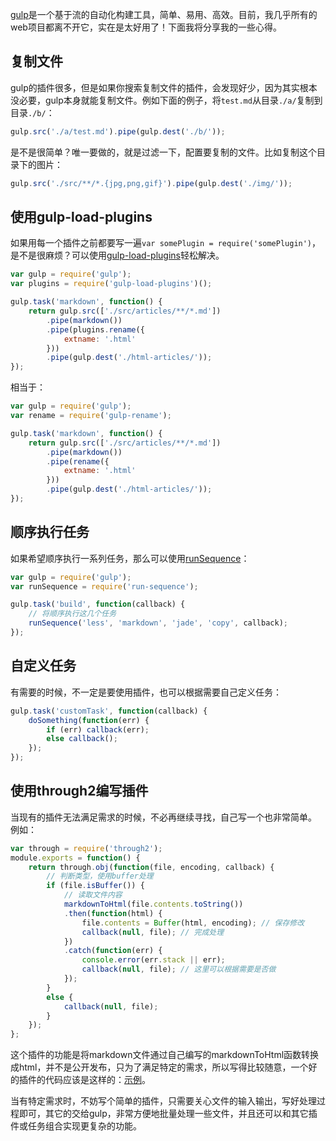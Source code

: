 [gulp](http://gulpjs.com/)是一个基于流的自动化构建工具，简单、易用、高效。目前，我几乎所有的web项目都离不开它，实在是太好用了！下面我将分享我的一些心得。

## 复制文件
gulp的插件很多，但是如果你搜索复制文件的插件，会发现好少，因为其实根本没必要，gulp本身就能复制文件。例如下面的例子，将`test.md`从目录`./a/`复制到目录`./b/`：
```js
gulp.src('./a/test.md').pipe(gulp.dest('./b/'));
```
是不是很简单？唯一要做的，就是过滤一下，配置要复制的文件。比如复制这个目录下的图片：
```js
gulp.src('./src/**/*.{jpg,png,gif}').pipe(gulp.dest('./img/'));
```

## 使用gulp-load-plugins
如果用每一个插件之前都要写一遍`var somePlugin = require('somePlugin')`，是不是很麻烦？可以使用[gulp-load-plugins](https://www.npmjs.com/package/gulp-load-plugins)轻松解决。
```js
var gulp = require('gulp');
var plugins = require('gulp-load-plugins')();

gulp.task('markdown', function() {
    return gulp.src(['./src/articles/**/*.md'])
        .pipe(markdown())
        .pipe(plugins.rename({
            extname: '.html'
        }))
        .pipe(gulp.dest('./html-articles/'));
});
```
相当于：
```js
var gulp = require('gulp');
var rename = require('gulp-rename');

gulp.task('markdown', function() {
    return gulp.src(['./src/articles/**/*.md'])
        .pipe(markdown())
        .pipe(rename({
            extname: '.html'
        }))
        .pipe(gulp.dest('./html-articles/'));
});
```

## 顺序执行任务
如果希望顺序执行一系列任务，那么可以使用[runSequence](https://www.npmjs.com/package/run-sequence)：
```js
var gulp = require('gulp');
var runSequence = require('run-sequence');

gulp.task('build', function(callback) {
    // 将顺序执行这几个任务
    runSequence('less', 'markdown', 'jade', 'copy', callback);
});
```

## 自定义任务
有需要的时候，不一定是要使用插件，也可以根据需要自己定义任务：
```js
gulp.task('customTask', function(callback) {
    doSomething(function(err) {
        if (err) callback(err);
        else callback();
    });
});
```

## 使用through2编写插件
当现有的插件无法满足需求的时候，不必再继续寻找，自己写一个也非常简单。  
例如：
```js
var through = require('through2');
module.exports = function() {
    return through.obj(function(file, encoding, callback) {
        // 判断类型，使用buffer处理
        if (file.isBuffer()) {
            // 读取文件内容
            markdownToHtml(file.contents.toString())
            .then(function(html) {
                file.contents = Buffer(html, encoding); // 保存修改
                callback(null, file); // 完成处理
            })
            .catch(function(err) {
                console.error(err.stack || err);
                callback(null, file); // 这里可以根据需要是否做
            });
        }
        else {
            callback(null, file);
        }
    });
};
```
这个插件的功能是将markdown文件通过自己编写的markdownToHtml函数转换成html，并不是公开发布，只为了满足特定的需求，所以写得比较随意，一个好的插件的代码应该是这样的：[示例](https://github.com/gulpjs/gulp/blob/master/docs/writing-a-plugin/guidelines.md#what-does-a-good-plugin-look-like)。

当有特定需求时，不妨写个简单的插件，只需要关心文件的输入输出，写好处理过程即可，其它的交给gulp，非常方便地批量处理一些文件，并且还可以和其它插件或任务组合实现更复杂的功能。
